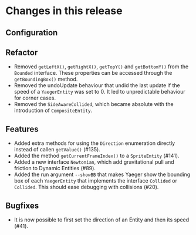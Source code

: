 # Changes in this release

## Configuration

## Refactor

- Removed `getLeftX()`, `getRightX()`, `getTopY()` and `getBottomY()` from the `Bounded` interface. These
properties can be accessed through the `getBoundingBox()` method.
- Removed the undoUpdate behaviour that undid the last update if the speed of a `YaegerEntity` was
set to 0. It led to unpredictable behaviour for corner cases.
- Removed the `SideAwareCollided`, which became absolute with the introduction of `CompositeEntity`.

## Features

- Added extra methods for using the `Direction` enumeration directly instead of callen `getValue()` (#135).
- Added the method `getCurrentFrameIndex()` to a `SpriteEntity` (#141).
- Added a new interface `Newtonian`, which add gravitational pull and friction to Dynamic Entities (#89).
- Added the run argument `--showBB` that makes Yaeger show the bounding box of each `YaegerEntity` that implements the interface `Collided` or `Collided`. This should ease debugging with collisions (#20).

## Bugfixes

- It is now possible to first set the direction of an Entity and then its speed (#41).
